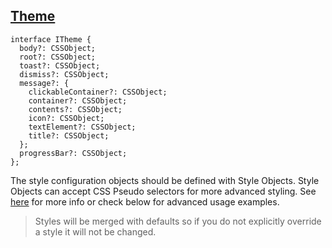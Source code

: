## [Theme](#theme)

```
interface ITheme {
  body?: CSSObject;
  root?: CSSObject;
  toast?: CSSObject;
  dismiss?: CSSObject;
  message?: {
    clickableContainer?: CSSObject;
    container?: CSSObject;
    contents?: CSSObject;
    icon?: CSSObject;
    textElement?: CSSObject;
    title?: CSSObject;
  };
  progressBar?: CSSObject;
};
```

The style configuration objects should be defined with Style Objects. Style Objects can accept CSS Pseudo selectors for more advanced styling. See [here](https://styled-components.com/docs/advanced#style-objects) for more info or check below for advanced usage examples.

> Styles will be merged with defaults so if you do not explicitly override a style it will not be changed.
